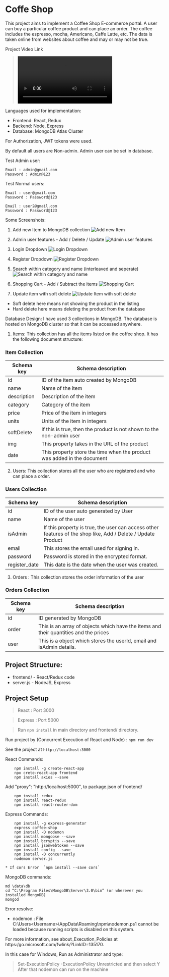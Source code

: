 # Coffe Shop
This project aims to implement a Coffee Shop E-commerce portal. A user can buy a particular coffee product and can place an order. The coffee includes the espresso, mocha, Americano, Caffe Latte, etc. The data is taken online from websites about coffee and may or may not be true.

Project Video Link
> ![Coffee Shop](https://github.com/rohitsa10/Coffee-Shop/blob/master/CS6314.001-Team11-CoffeeShop.mp4)


Languages used for implementation:
- Frontend: React, Redux
- Backend: Node, Express
- Database: MongoDB Atlas Cluster

For Authorization, JWT tokens were used.

By default all users are Non-admin.
Admin user can be set in database.

Test Admin user:
```
Email : admin@gmail.com
Password : Admin@123
```
Test Normal users:
```
Email : user@gmail.com 
Password : Password@123

Email : user2@gmail.com 
Password : Password@123
```
Some Screenshots:

1. Add new Item to MongoDB collection
![Add new Item](https://github.com/rohitsa10/Coffee-Shop/blob/master/images_project/add_new_item.PNG)

2. Admin user features - Add / Delete / Update
![Admin user features](https://github.com/rohitsa10/Coffee-Shop/blob/master/images_project/admin_user_features_pagination.PNG
)

3. Login Dropdown
![Login Dropdown](https://github.com/rohitsa10/Coffee-Shop/blob/master/images_project/login.PNG)

4. Register Dropdown
![Register Dropdown](https://github.com/rohitsa10/Coffee-Shop/blob/master/images_project/register.PNG)

5. Search within category and name (interleaved and seperate)
![Search within category and name](https://github.com/rohitsa10/Coffee-Shop/blob/master/images_project/search_category_name.PNG)

6. Shopping Cart - Add / Subtract the items
![Shopping Cart](https://github.com/rohitsa10/Coffee-Shop/blob/master/images_project/shopping_cart.PNG)

7. Update item with soft delete
![Update Item with soft delete](https://github.com/rohitsa10/Coffee-Shop/blob/master/images_project/update_item_soft_delete.PNG)

* Soft delete here means not showing the product in the listing
* Hard delete here means deleting the product from the database

Database Design:
I have used 3 collections in MongoDB. The database is hosted on MongoDB cluster so that it can be accessed anywhere.
1. Items: This collection has all the items listed on the coffee shop.
It has the following document structure:

### Item Collection
                    
Schema key  | Schema description
------------- | -------------
id  | ID of the item auto created by MongoDB
name | Name of the item
description  | Description of the item
category | Category of the item
price  | Price of the item in integers 
units  | Units of the item in integers
softDelete  | If this is true, then the product is not shown to the non-admin user
img  | This property takes in the URL of the product
date  | This property store the time when the product was added in the document

2. Users: This collection stores all the user who are registered and who can place a order.

### Users Collection
          
Schema key  | Schema description
------------- | -------------
id  | ID of the user auto generated by User
name | Name of the user
isAdmin  | If this property is true, the user can access other features of the shop like, Add / Delete / Update Product
email | This stores the email used for signing in.
password  | Password is stored in the encrypted format.
register_date | This date is the date when the user was created.

3. Orders : This collection stores the order information of the user
### Orders Collection

Schema key  | Schema description
------------- | -------------
id  | ID generated by MongoDB
order | This is an array of objects which have the items and their quantities and the prices
user  | This is a object which stores the userId, email and isAdmin details.

## Project Structure:
- frontend/ - React/Redux code
- server.js - NodeJS, Express

## Project Setup
> React : Port 3000

> Express : Port 5000

> Run `npm install` in main directory and frontend/ directory.

Run project by (Concurrent Execution of React and Node) : `npm run dev`

See the project at `http://localhost:3000`

React Commands:
```
    npm install -g create-react-app
    npx crete-react-app frontend
    npm install axios --save
```
Add 
"proxy": "http://localhost:5000",
to package.json of frontend/
```    
    npm install redux
    npm install react-redux
    npm install react-router-dom
```

Express Commands:
```
    npm install -g express-generator
    express coffee-shop
    npm install -D nodemon
    npm install mongoose --save
    npm install bcryptjs --save
    npm install jsonwebtoken --save
    npm install config --save
    npm install -D concurrently    
    nodemon server.js
```
    * If cors Error  `npm install --save cors`
    
MongoDB commands:
```
md \data\db
cd “C:\Program Files\MongoDB\Server\3.0\bin” (or wherever you installed MongoDB)
mongod
```

Error resolve:
* nodemon : File C:\Users\<Username>\AppData\Roaming\npm\nodemon.ps1 cannot be loaded because running scripts is 
    disabled on this system. 

For more information, see about_Execution_Policies at 
    https:/go.microsoft.com/fwlink/?LinkID=135170.

In this case for Windows, Run as Administrator and type:
> Set-ExecutionPolicy -ExecutionPolicy Unrestricted
and then select Y
After that nodemon can run on the machine	
